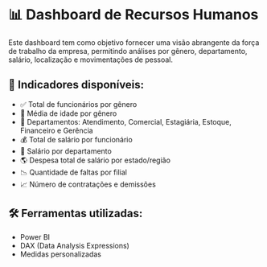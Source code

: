 # 📊 Dashboard de Recursos Humanos

Este dashboard tem como objetivo fornecer uma visão abrangente da força de trabalho da empresa, permitindo análises por gênero, departamento, salário, localização e movimentações de pessoal.

## 📌 Indicadores disponíveis:

- ✅ Total de funcionários por gênero
- 🧓 Média de idade por gênero
- 🏢 Departamentos: Atendimento, Comercial, Estagiária, Estoque, Financeiro e Gerência
- 💰 Total de salário por funcionário
- 💼 Salário por departamento
- 🌎 Despesa total de salário por estado/região
- 📉 Quantidade de faltas por filial
- 📈 Número de contratações e demissões

## 🛠️ Ferramentas utilizadas:

- Power BI
- DAX (Data Analysis Expressions)
- Medidas personalizadas
